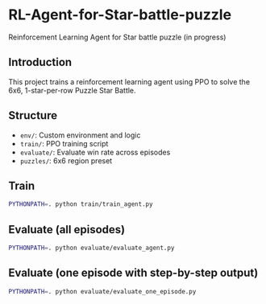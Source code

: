 # RL-Agent-for-Star-battle-puzzle
Reinforcement Learning Agent for Star battle puzzle (in progress)

## Introduction
This project trains a reinforcement learning agent using PPO to solve the 6x6, 1-star-per-row Puzzle Star Battle.

## Structure
- `env/`: Custom environment and logic
- `train/`: PPO training script
- `evaluate/`: Evaluate win rate across episodes
- `puzzles/`: 6x6 region preset

## Train
```bash
PYTHONPATH=. python train/train_agent.py
```

## Evaluate (all episodes)
```bash
PYTHONPATH=. python evaluate/evaluate_agent.py
```

## Evaluate (one episode with step-by-step output)
```bash
PYTHONPATH=. python evaluate/evaluate_one_episode.py
```
